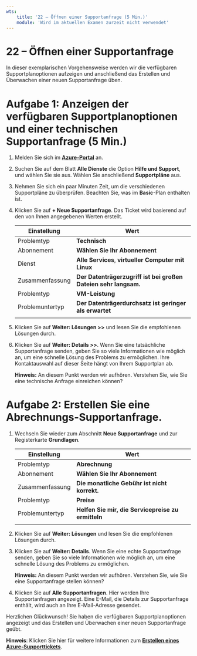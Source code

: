 ```yaml
---
wts:
    title: '22 – Öffnen einer Supportanfrage (5 Min.)'
    module: 'Wird im aktuellen Examen zurzeit nicht verwendet'
---
```

# 22 – Öffnen einer Supportanfrage

In dieser exemplarischen Vorgehensweise werden wir die verfügbaren Supportplanoptionen aufzeigen und anschließend das Erstellen und Überwachen einer neuen Supportanfrage üben.

# Aufgabe 1: Anzeigen der verfügbaren Supportplanoptionen und einer technischen Supportanfrage (5 Min.)

1. Melden Sie sich im [**Azure-Portal**](https://portal.azure.com) an.

2. Suchen Sie auf dem Blatt **Alle Dienste** die Option **Hilfe und Support**, und wählen Sie sie aus. Wählen Sie anschließend **Supportpläne** aus.

3. Nehmen Sie sich ein paar Minuten Zeit, um die verschiedenen Supportpläne zu überprüfen. Beachten Sie, was im **Basic**-Plan enthalten ist. 

4. Klicken Sie auf **+ Neue Supportanfrage**. Das Ticket wird basierend auf den von Ihnen angegebenen Werten erstellt. 

    | Einstellung | Wert|
    |----|--------|
    | Problemtyp| **Technisch** |
    | Abonnement | **Wählen Sie Ihr Abonnement** |
    | Dienst | **Alle Services**, **virtueller Computer mit Linux** |
    | Zusammenfassung | **Der Datenträgerzugriff ist bei großen Dateien sehr langsam.** |
    | Problemtyp | **VM-Leistung** |
    | Problemuntertyp | **Der Datenträgerdurchsatz ist geringer als erwartet** |    
    | | |

5. Klicken Sie auf **Weiter: Lösungen >>** und lesen Sie die empfohlenen Lösungen durch.

6. Klicken Sie auf **Weiter: Details >>**. Wenn Sie eine tatsächliche Supportanfrage senden, geben Sie so viele Informationen wie möglich an, um eine schnelle Lösung des Problems zu ermöglichen. Ihre Kontaktauswahl auf dieser Seite hängt von Ihrem Supportplan ab. 

    **Hinweis:** An diesem Punkt werden wir aufhören. Verstehen Sie, wie Sie eine technische Anfrage einreichen können?

# Aufgabe 2: Erstellen Sie eine Abrechnungs-Supportanfrage.

1. Wechseln Sie wieder zum Abschnitt **Neue Supportanfrage** und zur Registerkarte **Grundlagen**. 

    | Einstellung | Wert|
    |----|--------|
    | Problemtyp| **Abrechnung** |
    | Abonnement | **Wählen Sie Ihr Abonnement** |
    | Zusammenfassung | **Die monatliche Gebühr ist nicht korrekt.** |
    | Problemtyp | **Preise** |
    | Problemuntertyp | **Helfen Sie mir, die Servicepreise zu ermitteln** |    
    | | |

2. Klicken Sie auf **Weiter: Lösungen** und lesen Sie die empfohlenen Lösungen durch.

3. Klicken Sie auf **Weiter: Details**.  Wenn Sie eine echte Supportanfrage senden, geben Sie so viele Informationen wie möglich an, um eine schnelle Lösung des Problems zu ermöglichen. 

    **Hinweis:** An diesem Punkt werden wir aufhören. Verstehen Sie, wie Sie eine Supportanfrage stellen können?

4. Klicken Sie auf **Alle Supportanfragen**. Hier werden Ihre Supportanfragen angezeigt. Eine E-Mail, die Details zur Supportanfrage enthält, wird auch an Ihre E-Mail-Adresse gesendet.

Herzlichen Glückwunsch! Sie haben die verfügbaren Supportplanoptionen angezeigt und das Erstellen und Überwachen einer neuen Supportanfrage geübt.

**Hinweis**: Klicken Sie hier für weitere Informationen zum [**Erstellen eines Azure-Supporttickets**](https://azure.microsoft.com/de-de/support/create-ticket).
